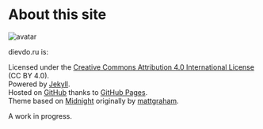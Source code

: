 ---
---
About this site
===============

![avatar]

dievdo.ru is:

Licensed under the [Creative Commons Attribution 4.0 International License] (CC BY 4.0).  
Powered by [Jekyll].  
Hosted on [GitHub] thanks to [GitHub Pages].  
Theme based on [Midnight] originally by [mattgraham].

A work in progress.

[avatar]: https://avatars3.githubusercontent.com/u/2707312?v=3&s=460

[Creative Commons Attribution 4.0 International License]: http://creativecommons.org/licenses/by/4.0/deed.ru
[Jekyll]: http://jekyllrb.com/
[GitHub]: http://github.com/diev/diev.github.io
[GitHub Pages]: http://pages.github.com/
[Midnight]: https://pages-themes.github.io/midnight/
[mattgraham]: https://twitter.com/michigangraham "Twitter"
